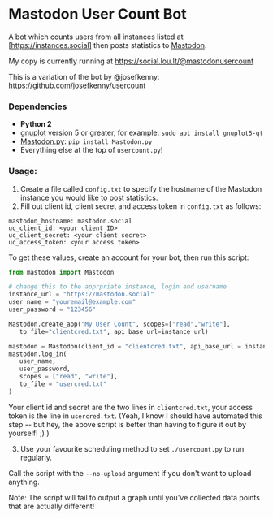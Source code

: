 Mastodon User Count Bot
=======================

A bot which counts users from all instances listed at [https://instances.social]
then posts statistics to [Mastodon](https://github.com/tootsuite/mastodon).

My copy is currently running at https://social.lou.lt/@mastodonusercount

This is a variation of the bot by @josefkenny: https://github.com/josefkenny/usercount

### Dependencies

-   **Python 2**
-   [gnuplot](http://www.gnuplot.info/) version 5 or greater, for example: `sudo apt install gnuplot5-qt`
-   [Mastodon.py](https://github.com/halcy/Mastodon.py): `pip install Mastodon.py`
-   Everything else at the top of `usercount.py`!

### Usage:

1. Create a file called `config.txt` to specify the hostname of the Mastodon instance you would like to post statistics.
2. Fill out client id, client secret and access token in `config.txt` as follows:

```
mastodon_hostname: mastodon.social
uc_client_id: <your client ID>
uc_client_secret: <your client secret>
uc_access_token: <your access token>
```

To get these values, create an account for your bot, then run this script:

```python
from mastodon import Mastodon

# change this to the apprpriate instance, login and username
instance_url = "https://mastodon.social"
user_name = "youremail@example.com"
user_password = "123456"

Mastodon.create_app("My User Count", scopes=["read","write"],
   to_file="clientcred.txt", api_base_url=instance_url)

mastodon = Mastodon(client_id = "clientcred.txt", api_base_url = instance_url)
mastodon.log_in(
   user_name,
   user_password,
   scopes = ["read", "write"],
   to_file = "usercred.txt"
)
```

Your client id and secret are the two lines in `clientcred.txt`, your access
token is the line in `usercred.txt`. (Yeah, I know I should have automated this step --
but hey, the above script is better than having to figure it out by yourself! ;) )

3. Use your favourite scheduling method to set `./usercount.py` to run regularly.

Call the script with the `--no-upload` argument if you don't want to upload anything.

Note: The script will fail to output a graph until you've collected data points that are actually different!
